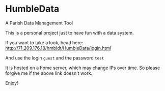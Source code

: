 # HumbleData
A Parish Data Management Tool

This is a personal project just to have fun with a data system.

If you want to take a look, head here: http://71.209.176.18/hmbldt/HumbleData/login.html

And use the login `guest` and the password `test` 

It is hosted on a home server, which may change IPs over time. So please forgive me if the above link doesn't work.

Enjoy!
